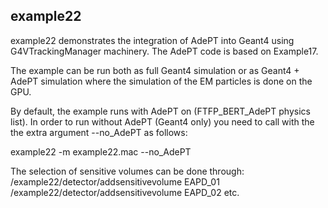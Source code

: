 <!--
SPDX-FileCopyrightText: 2023 CERN
SPDX-License-Identifier: CC-BY-4.0
-->

## example22

example22 demonstrates the integration of AdePT into Geant4 using G4VTrackingManager machinery.
The AdePT code is based on Example17.

The example can be run both as full Geant4 simulation or as Geant4 + AdePT simulation where the simulation of the EM particles is done on the GPU.

By default, the example runs with AdePT on (FTFP_BERT_AdePT physics list).
In order to run without AdePT (Geant4 only) you need to call with the the extra argument --no_AdePT as follows:

example22 -m example22.mac --no_AdePT

The selection of sensitive volumes can be done through:
/example22/detector/addsensitivevolume EAPD_01
/example22/detector/addsensitivevolume EAPD_02
etc.
